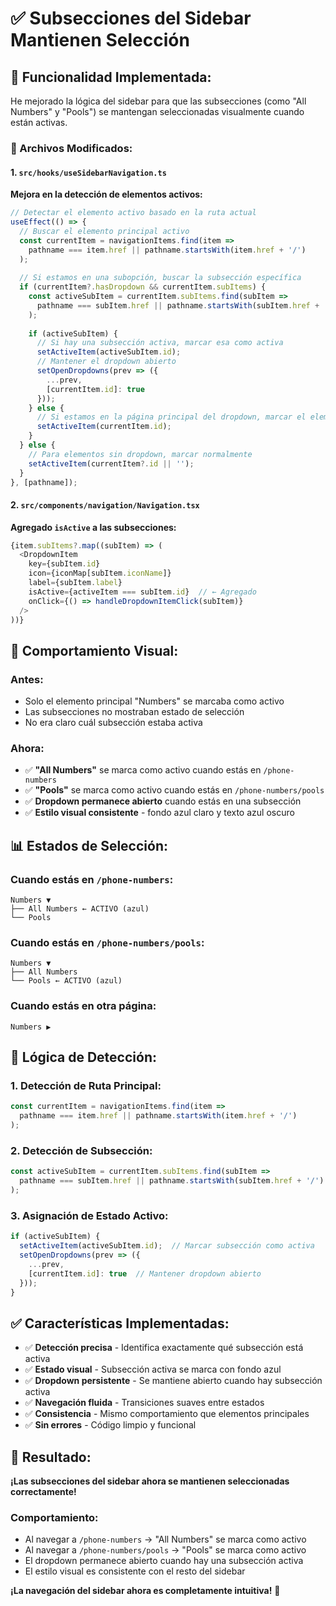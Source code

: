 # ✅ Subsecciones del Sidebar Mantienen Selección

## 🎯 **Funcionalidad Implementada:**

He mejorado la lógica del sidebar para que las subsecciones (como "All Numbers" y "Pools") se mantengan seleccionadas visualmente cuando están activas.

### **📁 Archivos Modificados:**

#### **1. `src/hooks/useSidebarNavigation.ts`**

**Mejora en la detección de elementos activos:**
```typescript
// Detectar el elemento activo basado en la ruta actual
useEffect(() => {
  // Buscar el elemento principal activo
  const currentItem = navigationItems.find(item => 
    pathname === item.href || pathname.startsWith(item.href + '/')
  );
  
  // Si estamos en una subopción, buscar la subsección específica
  if (currentItem?.hasDropdown && currentItem.subItems) {
    const activeSubItem = currentItem.subItems.find(subItem => 
      pathname === subItem.href || pathname.startsWith(subItem.href + '/')
    );
    
    if (activeSubItem) {
      // Si hay una subsección activa, marcar esa como activa
      setActiveItem(activeSubItem.id);
      // Mantener el dropdown abierto
      setOpenDropdowns(prev => ({
        ...prev,
        [currentItem.id]: true
      }));
    } else {
      // Si estamos en la página principal del dropdown, marcar el elemento principal
      setActiveItem(currentItem.id);
    }
  } else {
    // Para elementos sin dropdown, marcar normalmente
    setActiveItem(currentItem?.id || '');
  }
}, [pathname]);
```

#### **2. `src/components/navigation/Navigation.tsx`**

**Agregado `isActive` a las subsecciones:**
```typescript
{item.subItems?.map((subItem) => (
  <DropdownItem
    key={subItem.id}
    icon={iconMap[subItem.iconName]}
    label={subItem.label}
    isActive={activeItem === subItem.id}  // ← Agregado
    onClick={() => handleDropdownItemClick(subItem)}
  />
))}
```

## 🎨 **Comportamiento Visual:**

### **Antes:**
- Solo el elemento principal "Numbers" se marcaba como activo
- Las subsecciones no mostraban estado de selección
- No era claro cuál subsección estaba activa

### **Ahora:**
- ✅ **"All Numbers"** se marca como activo cuando estás en `/phone-numbers`
- ✅ **"Pools"** se marca como activo cuando estás en `/phone-numbers/pools`
- ✅ **Dropdown permanece abierto** cuando estás en una subsección
- ✅ **Estilo visual consistente** - fondo azul claro y texto azul oscuro

## 📊 **Estados de Selección:**

### **Cuando estás en `/phone-numbers`:**
```
Numbers ▼
├── All Numbers ← ACTIVO (azul)
└── Pools
```

### **Cuando estás en `/phone-numbers/pools`:**
```
Numbers ▼
├── All Numbers
└── Pools ← ACTIVO (azul)
```

### **Cuando estás en otra página:**
```
Numbers ▶
```

## 🔧 **Lógica de Detección:**

### **1. Detección de Ruta Principal:**
```typescript
const currentItem = navigationItems.find(item => 
  pathname === item.href || pathname.startsWith(item.href + '/')
);
```

### **2. Detección de Subsección:**
```typescript
const activeSubItem = currentItem.subItems.find(subItem => 
  pathname === subItem.href || pathname.startsWith(subItem.href + '/')
);
```

### **3. Asignación de Estado Activo:**
```typescript
if (activeSubItem) {
  setActiveItem(activeSubItem.id);  // Marcar subsección como activa
  setOpenDropdowns(prev => ({
    ...prev,
    [currentItem.id]: true  // Mantener dropdown abierto
  }));
}
```

## ✅ **Características Implementadas:**

- ✅ **Detección precisa** - Identifica exactamente qué subsección está activa
- ✅ **Estado visual** - Subsección activa se marca con fondo azul
- ✅ **Dropdown persistente** - Se mantiene abierto cuando hay subsección activa
- ✅ **Navegación fluida** - Transiciones suaves entre estados
- ✅ **Consistencia** - Mismo comportamiento que elementos principales
- ✅ **Sin errores** - Código limpio y funcional

## 🚀 **Resultado:**

**¡Las subsecciones del sidebar ahora se mantienen seleccionadas correctamente!**

### **Comportamiento:**
- Al navegar a `/phone-numbers` → "All Numbers" se marca como activo
- Al navegar a `/phone-numbers/pools` → "Pools" se marca como activo
- El dropdown permanece abierto cuando hay una subsección activa
- El estilo visual es consistente con el resto del sidebar

**¡La navegación del sidebar ahora es completamente intuitiva!** 🎉
